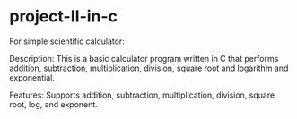 # project-II-in-c

For simple scientific calculator:


Description:
This is a basic calculator program written in C that performs addition, subtraction, multiplication, division, square root and logarithm and exponential.

Features:
Supports addition, subtraction, multiplication, division, square root, log, and exponent.
